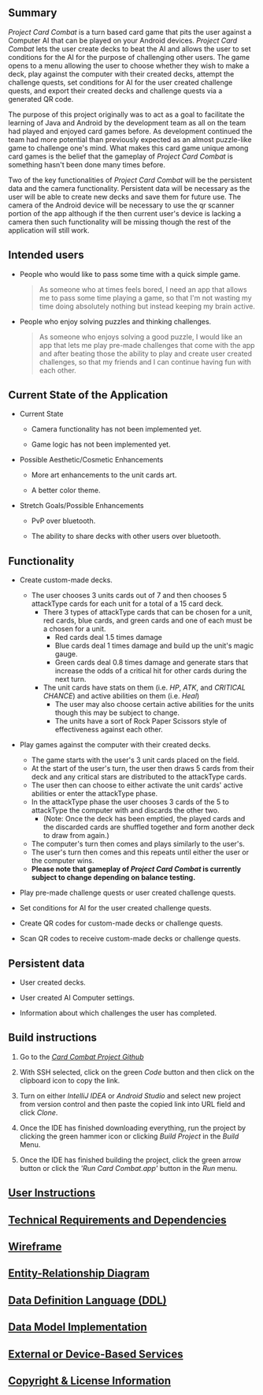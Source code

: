 ## Summary

_Project Card Combat_ is a turn based card game that pits the user against a Computer AI that can be 
played on your Android devices. _Project Card Combat_ lets the user create decks to beat the AI and 
allows the user to set conditions for the AI for the purpose of challenging other users. The game 
opens to a menu allowing the user to choose whether they wish to make a deck, play against the 
computer with their created decks, attempt the challenge quests, set conditions for AI for the user 
created challenge quests, and export their created decks and challenge quests via a generated QR 
code.

The purpose of this project originally was to act as a goal to facilitate the learning of Java and 
Android by the development team as all on the team had played and enjoyed card games before. As 
development continued the team had more potential than previously expected as an almost puzzle-like
game to challenge one's mind. What makes this card game unique among card games is the belief that 
the gameplay of _Project Card Combat_ is something hasn't been done many times before.

Two of the key functionalities of _Project Card Combat_ will be the persistent data and the 
camera functionality. Persistent data will be necessary as the user will be able to create new decks
and save them for future use. The camera of the Android device will be necessary to use the qr 
scanner portion of the app although if the then current user's device is lacking a camera then such
functionality will be missing though the rest of the application will still work.

## Intended users

* People who would like to pass some time with a quick simple game.

    > As someone who at times feels bored, I need an app that allows me to pass some time playing a 
    game, so that I'm not wasting my time doing absolutely nothing but instead keeping my brain 
    active.

* People who enjoy solving puzzles and thinking challenges.

    >  As someone who enjoys solving a good puzzle, I would like an app that lets me play pre-made 
    challenges that come with the app and after beating those the ability to play and create user 
    created challenges, so that my friends and I can continue having fun with each other.

## Current State of the Application
* Current State
    
    * Camera functionality has not been implemented yet.
    
    * Game logic has not been implemented yet.
    
    
* Possible Aesthetic/Cosmetic Enhancements

    * More art enhancements to the unit cards art.
    
    * A better color theme.

* Stretch Goals/Possible Enhancements 

    * PvP over bluetooth.
    
    * The ability to share decks with other users over bluetooth.

## Functionality

* Create custom-made decks.
	* The user chooses 3 units cards out of 7 and then chooses 5 attackType cards for each unit for 
	a total of a 15 card deck.
		* There 3 types of attackType cards that can be chosen for a unit, red cards, blue cards, 
		and green cards and one of each must be a chosen for a unit.
			* Red cards deal 1.5 times damage
			* Blue cards deal 1 times damage and build up the unit's magic gauge. 
			* Green cards deal 0.8 times damage and generate stars that increase the odds of a 
			critical hit for other cards during the next turn.
		* The unit cards have stats on them (i.e. _HP_, _ATK_, and _CRITICAL CHANCE_) and active 
		abilities on them (i.e. _Heal_) 
			* The user may also choose certain active abilities for the units though this may be 
			subject to change.
			* The units have a sort of Rock Paper Scissors style of effectiveness against each other.
		
* Play games against the computer with their created decks.
	* The game starts with the user's 3 unit cards placed on the field.
	* At the start of the user's turn, the user then draws 5 cards from their deck and any critical 
	stars are distributed to the attackType cards.
	* The user then can choose to either activate the unit cards' active abilities or enter the 
	attackType phase.
	* In the attackType phase the user chooses 3 cards of the 5 to attackType the computer with and 
	discards the other two.
		* (Note: Once the deck has been emptied, the played cards and the discarded cards are 
		shuffled together and form another deck to draw from again.)
	* The computer's turn then comes and plays similarly to the user's.
	* The user's turn then comes and this repeats until either the user or the computer wins.
	* **Please note that gameplay of _Project Card Combat_ is currently subject to change depending 
	on balance testing.**
	
* Play pre-made challenge quests or user created challenge quests.

* Set conditions for AI for the user created challenge quests.

* Create QR codes for custom-made decks or challenge quests.

* Scan QR codes to receive custom-made decks or challenge quests.

## Persistent data
* User created decks.

* User created AI Computer settings.

* Information about which challenges the user has completed.
    
## Build instructions

1. Go to the _[Card Combat Project Github](https://github.com/Dominguez1st/card-combat)_

2. With SSH selected, click on the green _Code_ button and then click on the clipboard icon to copy 
the link.

3. Turn on either _IntelliJ IDEA_ or _Android Studio_ and select new project from version control 
and then paste the copied link into URL field and click 
_Clone_.

5. Once the IDE has finished downloading everything, run the project by clicking the green hammer 
icon or clicking _Build Project_ in the _Build_ Menu.

6. Once the IDE has finished building the project, click the green arrow button or click the _'Run 
Card Combat.app'_ button in the _Run_ menu.

## [User Instructions](user-instructions.md)
   
## [Technical Requirements and Dependencies](technical-requirements-dependencies.md)   
    
## [Wireframe](wireframe.md)

## [Entity-Relationship Diagram](erd.md)

## [Data Definition Language (DDL)](ddl.md)

## [Data Model Implementation](data-model-implementation.md)

## [External or Device-Based Services]()

## [Copyright & License Information](copyright.md)
